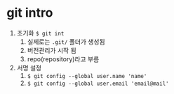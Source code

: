 # git intro

1. 초기화 `$ git int`
   1. 실제로는 `.git/` 폴더가 생성됨
   2. 버전관리가 시작 됨
   3. repo(repository)라고 부름
2. 서명 설정
   1. `$ git config --global user.name 'name'`
   2. `$ git config --global user.email 'email@mail'`

